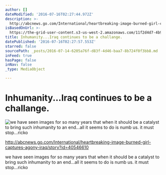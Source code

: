 ```yaml
---
author: []
dateModified: '2016-07-16T02:27:44.972Z'
description: >-
  http://abcnews.go.com/International/heartbreaking-image-burned-girl-captures-agony-iraq/story?id=40546610
isBasedOnUrl: >-
  https://the-grid-user-content.s3-us-west-2.amazonaws.com/11f2d4d7-4b99-445b-8b1d-33f2ea33f40b.jpg
title: Inhumanity...Iraq continues to be a challange.
datePublished: '2016-07-16T02:27:57.553Z'
starred: false
sourcePath: _posts/2016-07-14-6205a76f-d83f-4d46-baa7-8b724f0f3bb8.md
inFeed: true
hasPage: false
inNav: false
_type: MediaObject

---
```

# Inhumanity...Iraq continues to be a challange.
![we have seen images for so many years that when it should be a catalyst to bring such inhumanity to an end...all it seems to do is numb us. it must stop...ricko](https://the-grid-user-content.s3-us-west-2.amazonaws.com/11f2d4d7-4b99-445b-8b1d-33f2ea33f40b.jpg)

http://abcnews.go.com/International/heartbreaking-image-burned-girl-captures-agony-iraq/story?id=40546610

we have seen images for so many years that when it should be a catalyst to bring such inhumanity to an end...all it seems to do is numb us. it must stop...ricko